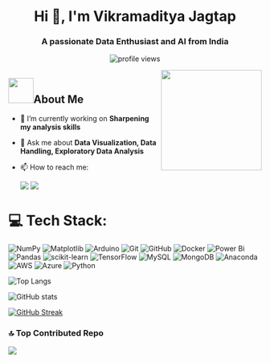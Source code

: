<h1 align="center">Hi 👋, I'm Vikramaditya Jagtap</h1>
<h3 align="center">A passionate Data Enthusiast and AI from India</h3>

<p align="center"> <img src="https://komarev.com/ghpvc/?username=VikRam1201&label=Profile%20views&color=0e75b6&style=flat" alt="profile views" /> </p>

<img align='right' src='https://user-images.githubusercontent.com/5713670/87202985-820dcb80-c2b6-11ea-9f56-7ec461c497c3.gif' width='200'>


<h2> <img src="https://media.giphy.com/media/VgCDAzcKvsR6OM0uWg/giphy.gif" width="50">About Me </h2>

- 🔭 I’m currently working on **Sharpening my analysis skills**
- 💬 Ask me about **Data Visualization, Data Handling, Exploratory Data Analysis**
- 📫 How to reach me: <br>

  <a href="mailto:jagtapvikramaditya.2003@gmail.com"><img src="https://img.shields.io/badge/Gmail-D14836?style=for-the-badge&logo=gmail&logoColor=white" /></a>  <a href="[https://www.linkedin.com/in/piyushchugeja](https://www.linkedin.com/in/vikramaditya-jagtap-384a09209/)/"> <img src="https://img.shields.io/badge/LinkedIn-0077B5?style=for-the-badge&logo=linkedin&logoColor=white" /></a>


# 💻 Tech Stack:
![NumPy](https://img.shields.io/badge/numpy-%23013243.svg?style=for-the-badge&logo=numpy&logoColor=white) ![Matplotlib](https://img.shields.io/badge/Matplotlib-%23ffffff.svg?style=for-the-badge&logo=Matplotlib&logoColor=black) ![Arduino](https://img.shields.io/badge/-Arduino-00979D?style=for-the-badge&logo=Arduino&logoColor=white) ![Git](https://img.shields.io/badge/git-%23F05033.svg?style=for-the-badge&logo=git&logoColor=white) ![GitHub](https://img.shields.io/badge/github-%23121011.svg?style=for-the-badge&logo=github&logoColor=white) ![Docker](https://img.shields.io/badge/docker-%230db7ed.svg?style=for-the-badge&logo=docker&logoColor=white) ![Power Bi](https://img.shields.io/badge/power_bi-F2C811?style=for-the-badge&logo=powerbi&logoColor=black) ![Pandas](https://img.shields.io/badge/pandas-%23150458.svg?style=for-the-badge&logo=pandas&logoColor=white) ![scikit-learn](https://img.shields.io/badge/scikit--learn-%23F7931E.svg?style=for-the-badge&logo=scikit-learn&logoColor=white) ![TensorFlow](https://img.shields.io/badge/TensorFlow-%23FF6F00.svg?style=for-the-badge&logo=TensorFlow&logoColor=white) ![MySQL](https://img.shields.io/badge/mysql-4479A1.svg?style=for-the-badge&logo=mysql&logoColor=white) ![MongoDB](https://img.shields.io/badge/MongoDB-%234ea94b.svg?style=for-the-badge&logo=mongodb&logoColor=white) ![Anaconda](https://img.shields.io/badge/Anaconda-%2344A833.svg?style=for-the-badge&logo=anaconda&logoColor=white) ![AWS](https://img.shields.io/badge/AWS-%23FF9900.svg?style=for-the-badge&logo=amazon-aws&logoColor=white) ![Azure](https://img.shields.io/badge/azure-%230072C6.svg?style=for-the-badge&logo=microsoftazure&logoColor=white) ![Python](https://img.shields.io/badge/python-3670A0?style=for-the-badge&logo=python&logoColor=ffdd54)





![Top Langs](https://github-readme-stats.vercel.app/api/top-langs/?username=VikRam1201&theme=nightowl&layout=compact)


![GitHub stats](https://github-readme-stats.vercel.app/api?username=VikRam1201&show_icons=true&theme=nightowl)

[![GitHub Streak](https://streak-stats.demolab.com?user=VikRam1201&theme=radical)](https://git.io/streak-stats)

### 🔝 Top Contributed Repo
![](https://github-contributor-stats.vercel.app/api?username=VikRam1201&limit=5&theme=dark&combine_all_yearly_contributions=true)


